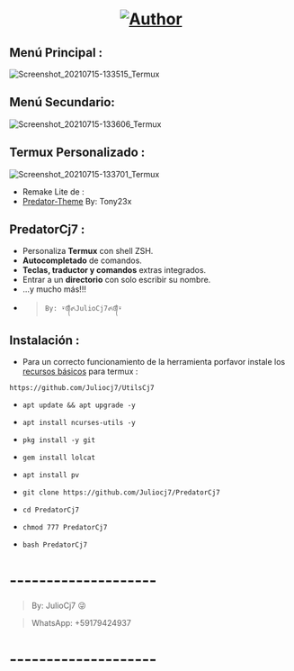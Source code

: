 <h1 align="center"><a href="https://github.com/Juliocj7"><img title="Author" src="https://img.shields.io/badge/Author-⍣᭕ᬁ᭖JulioCj7᭖᭕ᬁ⍣-svg?style=for-the-badge&logo=github"></a></h1>

## Menú Principal :
![Screenshot_20210715-133515_Termux](https://user-images.githubusercontent.com/81049859/125833197-8bf1cc2f-f94c-4e43-851e-5383f3d8b0fa.png)

## Menú Secundario: 
![Screenshot_20210715-133606_Termux](https://user-images.githubusercontent.com/81049859/125833223-a7ae111f-b8ed-4d25-ade1-bf4f72a61e74.png)

## Termux Personalizado :
![Screenshot_20210715-133701_Termux](https://user-images.githubusercontent.com/81049859/125833240-77857864-c904-4525-b4ff-30eb118d7b04.png)

- Remake Lite de :
- [Predator-Theme](https://github.com/tony23x/Predator-Theme) By: Tony23x

## PredatorCj7 :
* Personaliza **Termux** con shell ZSH.
* **Autocompletado** de comandos.
* **Teclas, traductor y comandos** extras integrados.
* Entrar a un **directorio** con solo escribir su nombre.
* ...y mucho más!!!
- > ` By: ⍣᭕ᬁ᭖JulioCj7᭖᭕ᬁ⍣ `

## Instalación :

* Para un correcto funcionamiento de la herramienta porfavor instale los [recursos básicos](https://github.com/Juliocj7/UtilsCj7) para termux :

~~~
https://github.com/Juliocj7/UtilsCj7
~~~

* ` apt update && apt upgrade -y `

* ` apt install ncurses-utils -y `

* ` pkg install -y git `

* ` gem install lolcat `

* ` apt install pv `

* ` git clone https://github.com/Juliocj7/PredatorCj7 `

* ` cd PredatorCj7 `

* ` chmod 777 PredatorCj7 `

* ` bash PredatorCj7 `

# --------------------

> By: JulioCj7 :stuck_out_tongue_winking_eye:

> WhatsApp: +59179424937

# --------------------
